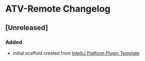 <!-- Keep a Changelog guide -> https://keepachangelog.com -->

# ATV-Remote Changelog

## [Unreleased]
### Added
- Initial scaffold created from [IntelliJ Platform Plugin Template](https://github.com/JetBrains/intellij-platform-plugin-template)
